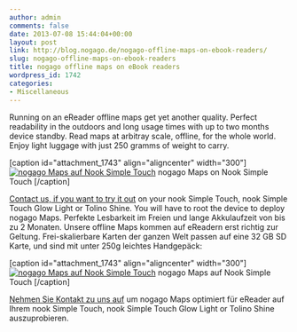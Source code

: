 ```yaml
---
author: admin
comments: false
date: 2013-07-08 15:44:04+00:00
layout: post
link: http://blog.nogago.de/nogago-offline-maps-on-ebook-readers/
slug: nogago-offline-maps-on-ebook-readers
title: nogago offline maps on eBook readers
wordpress_id: 1742
categories:
- Miscellaneous
---
```


Running on an eReader offline maps get yet another quality. Perfect readability in the outdoors and long usage times with up to two months device standby. Read maps at arbitray scale, offline, for the whole world. Enjoy light luggage with just 250 gramms of weight to carry. 


[caption id="attachment_1743" align="aligncenter" width="300"][![nogago Maps auf Nook Simple Touch ](http://blog.nogago.de/wp-content/uploads/2013/07/2013-07-eInk-Map-Reader-300x233.png)](http://blog.nogago.de/wp-content/uploads/2013/07/2013-07-eInk-Map-Reader.png) nogago Maps on Nook Simple Touch [/caption]



[Contact us, if you want to try it out](mailto:sales@nogago.com) on your nook Simple Touch, nook Simple Touch Glow Light or Tolino Shine. You will have to root the device to deploy nogago Maps. Perfekte Lesbarkeit im Freien und lange Akkulaufzeit von bis zu 2 Monaten. Unsere offline Maps kommen auf eReadern erst richtig zur Geltung. Frei-skalierbare Karten der ganzen Welt passen auf eine 32 GB SD Karte, und sind mit unter 250g leichtes Handgepäck:

[caption id="attachment_1743" align="aligncenter" width="300"][![nogago Maps auf Nook Simple Touch ](http://blog.nogago.de/wp-content/uploads/2013/07/2013-07-eInk-Map-Reader-300x233.png)](http://blog.nogago.de/wp-content/uploads/2013/07/2013-07-eInk-Map-Reader.png) nogago Maps auf Nook Simple Touch [/caption]

[Nehmen Sie Kontakt zu uns auf](mailto:sales@nogago.com) um nogago Maps optimiert für eReader auf Ihrem nook Simple Touch, nook Simple Touch Glow Light or Tolino Shine auszuprobieren.
